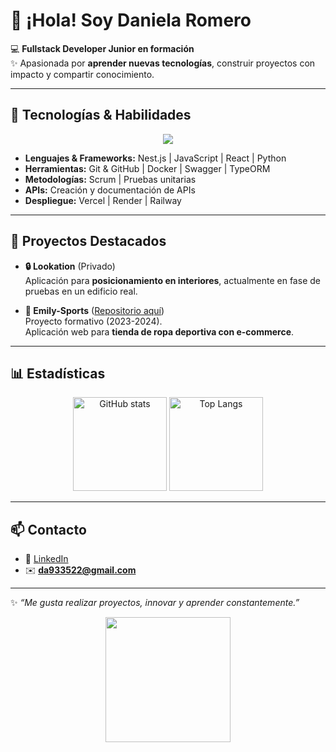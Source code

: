 # 👋 ¡Hola! Soy Daniela Romero  

💻 **Fullstack Developer Junior en formación**  
✨ Apasionada por **aprender nuevas tecnologías**, construir proyectos con impacto y compartir conocimiento.  

---

## 🚀 Tecnologías & Habilidades  
<p align="center">
  <img src="https://skillicons.dev/icons?i=js,react,nest,py,docker,git,github,postgres,vercel" />
</p>  

- **Lenguajes & Frameworks:** Nest.js | JavaScript | React | Python  
- **Herramientas:** Git & GitHub | Docker | Swagger | TypeORM  
- **Metodologías:** Scrum | Pruebas unitarias  
- **APIs:** Creación y documentación de APIs  
- **Despliegue:** Vercel | Render | Railway  

---

## 📌 Proyectos Destacados  

- **🔒 Lookation** (Privado)  
  Aplicación para **posicionamiento en interiores**, actualmente en fase de pruebas en un edificio real.  

- **👕 Emily-Sports** ([Repositorio aquí](#))  
  Proyecto formativo (2023-2024).  
  Aplicación web para **tienda de ropa deportiva con e-commerce**.  

---

## 📊 Estadísticas  
<p align="center">
  <img src="https://github-readme-stats.vercel.app/api?username=Dani-02R&show_icons=true&theme=tokyonight" alt="GitHub stats" height="150"/>
  <img src="https://github-readme-stats.vercel.app/api/top-langs/?username=Dani-02R&layout=compact&theme=tokyonight" alt="Top Langs" height="150"/>
</p>  

---

## 📫 Contacto  
- 💼 [LinkedIn](#)  
- ✉️ **da933522@gmail.com**  

---

✨ _“Me gusta realizar proyectos, innovar y aprender constantemente.”_  
<p align="center">
  <img src="https://media.giphy.com/media/WUlplcMpOCEmTGBtBW/giphy.gif" width="200"/>
</p>  
